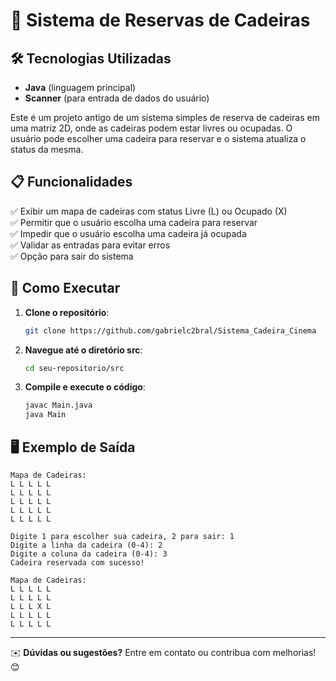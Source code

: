 # 📌 Sistema de Reservas de Cadeiras

## 🛠️ Tecnologias Utilizadas
- **Java** (linguagem principal)
- **Scanner** (para entrada de dados do usuário)

Este é um projeto antigo de um sistema simples de reserva de cadeiras em uma matriz 2D, onde as cadeiras podem estar livres ou ocupadas. O usuário pode escolher uma cadeira para reservar e o sistema atualiza o status da mesma.

## 📋 Funcionalidades

✅ Exibir um mapa de cadeiras com status Livre (L) ou Ocupado (X)\
✅ Permitir que o usuário escolha uma cadeira para reservar\
✅ Impedir que o usuário escolha uma cadeira já ocupada\
✅ Validar as entradas para evitar erros\
✅ Opção para sair do sistema


## 🚀 Como Executar

1. **Clone o repositório**:
   ```sh
   git clone https://github.com/gabrielc2bral/Sistema_Cadeira_Cinema
   ```
2. **Navegue até o diretório src**:
   ```sh
   cd seu-repositorio/src
   ```
3. **Compile e execute o código**:
   ```sh
   javac Main.java
   java Main
   ```

## 🖥️ Exemplo de Saída

```
Mapa de Cadeiras:
L L L L L
L L L L L
L L L L L
L L L L L
L L L L L

Digite 1 para escolher sua cadeira, 2 para sair: 1
Digite a linha da cadeira (0-4): 2
Digite a coluna da cadeira (0-4): 3
Cadeira reservada com sucesso!

Mapa de Cadeiras:
L L L L L
L L L L L
L L L X L
L L L L L
L L L L L
```
---

✉️ **Dúvidas ou sugestões?** Entre em contato ou contribua com melhorias! 😊

